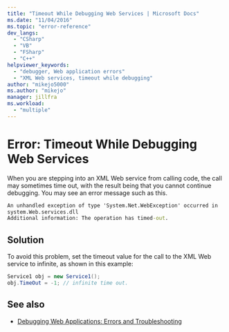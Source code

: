 ```yaml
---
title: "Timeout While Debugging Web Services | Microsoft Docs"
ms.date: "11/04/2016"
ms.topic: "error-reference"
dev_langs:
  - "CSharp"
  - "VB"
  - "FSharp"
  - "C++"
helpviewer_keywords:
  - "debugger, Web application errors"
  - "XML Web services, timeout while debugging"
author: "mikejo5000"
ms.author: "mikejo"
manager: jillfra
ms.workload:
  - "multiple"
---
```

# Error: Timeout While Debugging Web Services
When you are stepping into an XML Web service from calling code, the call may sometimes time out, with the result being that you cannot continue debugging. You may see an error message such as this.

```cmd
An unhandled exception of type 'System.Net.WebException' occurred in
system.Web.services.dll
Additional information: The operation has timed-out.
```

## Solution
 To avoid this problem, set the timeout value for the call to the XML Web service to infinite, as shown in this example:

```csharp
Service1 obj = new Service1();
obj.TimeOut = -1; // infinite time out.
```

## See also
- [Debugging Web Applications: Errors and Troubleshooting](../debugger/debugging-web-applications-errors-and-troubleshooting.md)
